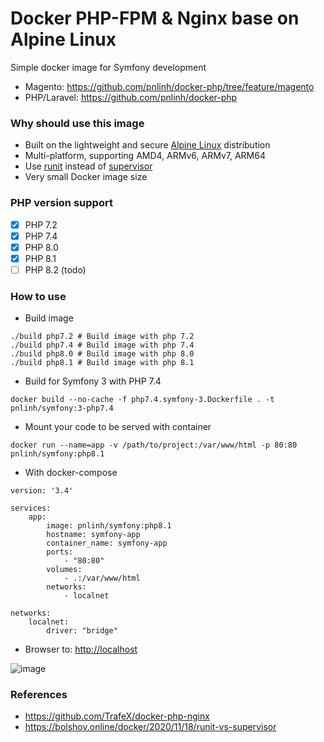 # Docker PHP-FPM & Nginx base on Alpine Linux

Simple docker image for Symfony development

- Magento: https://github.com/pnlinh/docker-php/tree/feature/magento
- PHP/Laravel: https://github.com/pnlinh/docker-php

### Why should use this image

- Built on the lightweight and
  secure [Alpine Linux](https://www.alpinelinux.org/) distribution
- Multi-platform, supporting AMD4, ARMv6, ARMv7, ARM64
- Use [runit](http://smarden.org/runit/) instead
  of [supervisor](http://supervisord.org/)
- Very small Docker image size

### PHP version support

- [x] PHP 7.2
- [x] PHP 7.4
- [x] PHP 8.0
- [x] PHP 8.1
- [ ] PHP 8.2 (todo)

### How to use

- Build image

```shell
./build php7.2 # Build image with php 7.2
./build php7.4 # Build image with php 7.4
./build php8.0 # Build image with php 8.0
./build php8.1 # Build image with php 8.1
```

- Build for Symfony 3 with PHP 7.4

```shell
docker build --no-cache -f php7.4.symfony-3.Dockerfile . -t pnlinh/symfony:3-php7.4
```

- Mount your code to be served with container

```shell
docker run --name=app -v /path/to/project:/var/www/html -p 80:80 pnlinh/symfony:php8.1
```

- With docker-compose

```
version: '3.4'

services:
    app:
        image: pnlinh/symfony:php8.1
        hostname: symfony-app
        container_name: symfony-app
        ports:
            - "80:80"
        volumes:
            - .:/var/www/html
        networks:
            - localnet
            
networks:
    localnet:
        driver: "bridge"
```

- Browser to: [http://localhost](http://localhost)

![image](https://user-images.githubusercontent.com/26193890/198827932-7901d969-cf9c-4f2a-8154-e2b1fb4840f8.png)

### References

- https://github.com/TrafeX/docker-php-nginx
- https://bolshov.online/docker/2020/11/18/runit-vs-supervisor
